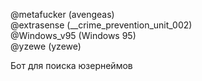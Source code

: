 @metafucker (avengeas)                                    
@extrasense (__crime_prevention_unit_002)                          
@Windows_v95 (Windows 95)                            
@yzewe (yzewe)                       
   



Бот для поиска юзернеймов
